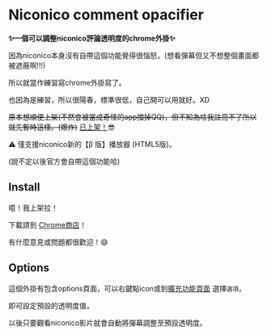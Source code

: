 Niconico comment opacifier
===

**:sparkles:一個可以調整niconico評論透明度的chrome外掛:sparkles:**

因為niconico本身沒有自帶這個功能覺得很惱怒，(想看彈幕但又不想整個畫面都被遮蔽啊!!!)

所以就當作練習寫chrome外掛寫了。

也因為是練習，所以很陽春，標準很低，自己開可以用就好。XD

~~原本想順便上架(不然會被當成奇怪的app擋掉QQ)，但不知為啥我註冊不了所以就先暫時這樣。(爆炸)~~
[已上架！](https://chrome.google.com/webstore/detail/niconico-comment-opacity/lhmlelhjodacloolefifbnolbjnolhnl):sunglasses:

:warning: 僅支援niconico新的【β 版】播放器 (HTML5版)。

(說不定以後官方會自帶這個功能哈)

## Install
噫！我上架拉！

下載請到 [Chrome商店](https://chrome.google.com/webstore/detail/niconico-comment-opacity/lhmlelhjodacloolefifbnolbjnolhnl)！

有什麼意見或問題都很歡迎！:smile:

## Options
這個外掛有包含options頁面，可以右鍵點icon或到[擴充功能頁面](chrome://extensions/) 選擇`選項`，

即可設定預設的透明度值，

以後只要觀看niconico影片就會自動將彈幕調整至預設透明度。
